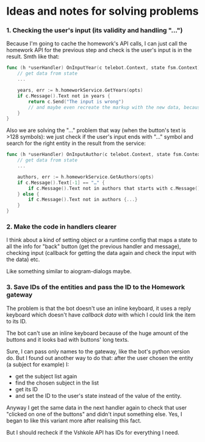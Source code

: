 # Ideas and notes for solving problems

### 1. Checking the user's input (its validity and handling "…")
Because I'm going to cache the homework's API calls, I can just call the homework API for the previous step and check is the user's input is in the result. Smth like that:
```go
func (h *userHandler) OnInputYear(c telebot.Context, state fsm.Context) error {
    // get data from state
    ...

    years, err := h.homeworkService.GetYears(opts)
    if c.Message().Text not in years {
        return c.Send("The input is wrong")
        // and maybe even recreate the markup with the new data, because the old markup can be outdated
    }
}
```

Also we are solving the "…" problem that way (when the button's text is >128 symbols): we just check if the user's input ends with "…" symbol and search for the right entity in the result from the service:
```go
func (h *userHandler) OnInputAuthor(c telebot.Context, state fsm.Context) error {
    // get data from state
    ...

    authors, err := h.homeworkService.GetAuthors(opts)
    if c.Message().Text[-1] == "…" {
        if c.Message().Text not in authors that starts with c.Message().Text[:-1] {...}
    } else {
        if c.Message().Text not in authors {...}
    }
}
```

### 2. Make the code in handlers clearer
I think about a kind of setting object or a runtime config that maps a state to all the info for "back" button (get the previous handler and message), checking input (callback for getting the data again and check the input with the data) etc.

Like something similar to aiogram-dialogs maybe.

### 3. Save IDs of the entities and pass the ID to the Homework gateway
The problem is that the bot doesn't use an inline keyboard, it uses a reply keyboard which doesn't have *callback data* with which I could link the item to its ID.

The bot can't use an inline keyboard because of the huge amount of the buttons and it looks bad with buttons' long texts.

Sure, I can pass only names to the gateway, like the bot's python version do.
But I found out another way to do that: after the user chosen the entity (a subject for example) I:
- get the subject list again
- find the chosen subject in the list
- get its ID
- and set the ID to the user's state instead of the value of the entity.

Anyway I get the same data in the next handler again to check that user "clicked on one of the buttons" and didn't input something else. Yes, I began to like this variant more after realising this fact.

But I should recheck if the Vshkole API has IDs for everything I need.
